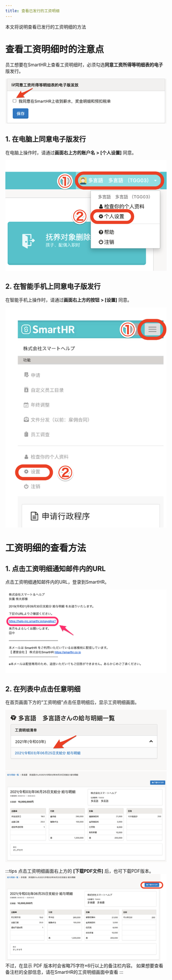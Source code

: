 ```yaml
---
title: 查看已发行的工资明细
---
```

本文将说明查看已发行的工资明细的方法

# 查看工资明细时的注意点

员工想要在SmartHR上查看工资明细时，必须勾选**同意工资所得等明细表的电子**版发行。

![](./mceclip3.png)

## 1\. 在电脑上同意电子版发行

在电脑上操作时，请通过**画面右上方的账户名** **> \[****个人设置****\]** 同意。

![](./mceclip4.png)

## 2\. 在智能手机上同意电子版发行

在智能手机上操作时，请通过**画面右上方的按钮** **> \[****设置****\]** 同意。

![](./mceclip5.png)

# 工资明细的查看方法

## 1\. 点击工资明细通知邮件内的URL

点击工资明细通知邮件内的URL，登录到SmartHR。

![](./image1.png)

## 2\. 在列表中点击任意明细

在首页画面下方的“工资明细”点击任意明细后，显示工资明细画面。

![](./mceclip26.png)![](./mceclip27.png)

:::tips
点击工资明细画面右上方的 **\[****下载****PDF****文件****\]** 后，也可下载PDF版本。
![](./mceclip28.png)
不过，在显示 PDF 版本时会省略75字符×6行以上的备注栏内容。
如果想要查看备注栏的全部信息，请在SmartHR的工资明细画面中查看
:::
